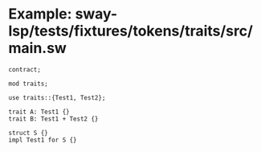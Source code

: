 # Example: sway-lsp/tests/fixtures/tokens/traits/src/main.sw

```sway
contract;

mod traits;

use traits::{Test1, Test2};

trait A: Test1 {}
trait B: Test1 + Test2 {}

struct S {}
impl Test1 for S {}

```
